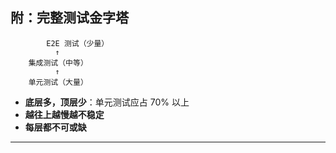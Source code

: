 ## 附：完整测试金字塔

```
        E2E 测试（少量）
          ↑
    集成测试（中等）
          ↑
    单元测试（大量）
```

- **底层多，顶层少**：单元测试应占 70% 以上
- **越往上越慢越不稳定**
- **每层都不可或缺**

---